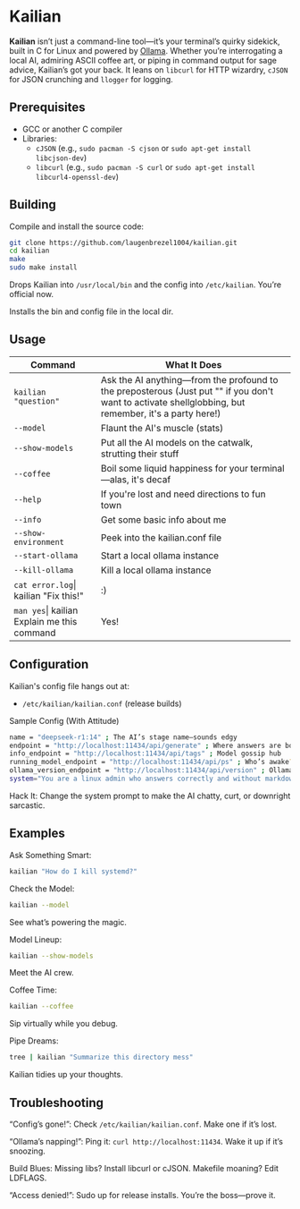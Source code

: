  # Kailian

**Kailian** isn’t just a command-line tool—it’s your terminal’s quirky sidekick, built in C for Linux and powered by [Ollama](https://ollama.com/). Whether you’re interrogating a local AI, admiring ASCII coffee art, or piping in command output for sage advice, Kailian’s got your back. It leans on `libcurl` for HTTP wizardry, `cJSON` for JSON crunching and `llogger` for logging.


## Prerequisites
- GCC or another C compiler
- Libraries:
  - `cJSON` (e.g., `sudo pacman -S cjson` or `sudo apt-get install libcjson-dev`)
  - `libcurl` (e.g., `sudo pacman -S curl` or `sudo apt-get install libcurl4-openssl-dev`)


## Building

Compile and install the source code:
```bash
git clone https://github.com/laugenbrezel1004/kailian.git
cd kailian
make 
sudo make install
```

Drops Kailian into `/usr/local/bin` and the config into `/etc/kailian`. You’re official now.




Installs the bin and config file in the local dir.

## Usage

Command    | What It Does
------------|-----------------
`kailian "question"`  | Ask the AI anything—from the profound to the preposterous (Just put "" if you don't want to activate shellglobbing, but remember, it's a party here!)
`--model`    | Flaunt the AI's muscle (stats)
`--show-models`   | Put all the AI models on the catwalk, strutting their stuff
`--coffee`     | Boil some liquid happiness for your terminal—alas, it's decaf
`--help`     | If you're lost and need directions to fun town
`--info`     | Get some basic info about me
`--show-environment`     | Peek into the kailian.conf file
`--start-ollama`     | Start a local ollama instance
`--kill-ollama`     | Kill a local ollama instance
`cat error.log`\| kailian "Fix this!"| :) 
`man yes`\| kailian Explain me this command| Yes!

## Configuration

Kailian's config file hangs out at:

- `/etc/kailian/kailian.conf` (release builds)

Sample Config (With Attitude)
```bash
name = "deepseek-r1:14" ; The AI’s stage name—sounds edgy
endpoint = "http://localhost:11434/api/generate" ; Where answers are born
info_endpoint = "http://localhost:11434/api/tags" ; Model gossip hub
running_model_endpoint = "http://localhost:11434/api/ps" ; Who’s awake?
ollama_version_endpoint = "http://localhost:11434/api/version" ; Ollama’s flex
system="You are a linux admin who answers correctly and without markdown" ; AI’s vibe—gruff but helpful
```
Hack It: Change the system prompt to make the AI chatty, curt, or downright sarcastic.

## Examples

Ask Something Smart:
```bash
kailian "How do I kill systemd?"
```
Check the Model:
```bash
kailian --model
```
See what’s powering the magic.

Model Lineup:
```bash
kailian --show-models
```
Meet the AI crew.

Coffee Time:
```bash
kailian --coffee
```
Sip virtually while you debug.

Pipe Dreams:
```bash
tree | kailian "Summarize this directory mess"
```
Kailian tidies up your thoughts.

## Troubleshooting

“Config’s gone!”: Check `/etc/kailian/kailian.conf`. Make one if it’s lost.

“Ollama’s napping!”: Ping it: `curl http://localhost:11434`. Wake it up if it’s snoozing.

Build Blues: Missing libs? Install libcurl or cJSON. Makefile moaning? Edit LDFLAGS.

“Access denied!”: Sudo up for release installs. You’re the boss—prove it.
